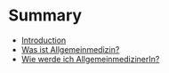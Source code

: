 # Summary

* [Introduction](README.md)
* [Was ist Allgemeinmedizin?](first-question.md)
* [Wie werde ich AllgemeinmedizinerIn?](second-question.md)

